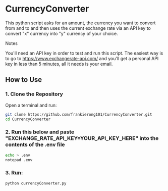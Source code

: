 # CurrencyConverter

This python script asks for an amount, the currency you want to convert from and to and then uses the current exchange rate via an API key to convert "x" currency into "y" currency of your choice.

Notes

You'll need an API key in order to test and run this script. The easiest way is to go to https://www.exchangerate-api.com/ and you'll get a personal API key in less than 5 minutes, all it needs is your email.

## How to Use  

### 1. Clone the Repository  
Open a terminal and run:  

```sh
git clone https://github.com/frankierong101/CurrencyConverter.git
cd CurrencyConverter
```

### 2. Run this below and paste "EXCHANGE_RATE_API_KEY=YOUR_API_KEY_HERE" into the contents of the .env file
```sh
echo > .env
notepad .env
```

### 3. Run:
```sh
python currencyConverter.py
```

